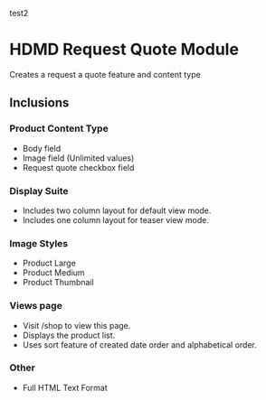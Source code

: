 test2

# HDMD Request Quote Module
Creates a request a quote feature and content type

## Inclusions

### Product Content Type
- Body field
- Image field (Unlimited values)
- Request quote checkbox field

### Display Suite
- Includes two column layout for default view mode.
- Includes one column layout for teaser view mode.

### Image Styles
- Product Large
- Product Medium
- Product Thumbnail

### Views page
- Visit /shop to view this page.
- Displays the product list.
- Uses sort feature of created date order and alphabetical order.

### Other
- Full HTML Text Format


[Drupal Profile]: https://www.drupal.org/user/2523544/